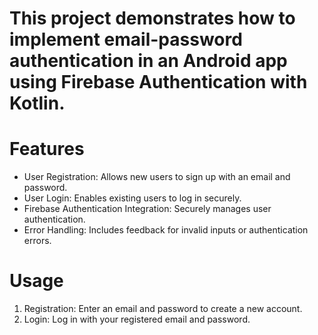 # This project demonstrates how to implement email-password authentication in an Android app using Firebase Authentication with Kotlin.

# Features
- User Registration: Allows new users to sign up with an email and password.
- User Login: Enables existing users to log in securely.
- Firebase Authentication Integration: Securely manages user authentication.
- Error Handling: Includes feedback for invalid inputs or authentication errors.

# Usage
1. Registration:
       Enter an email and password to create a new account.
2. Login:
       Log in with your registered email and password.
